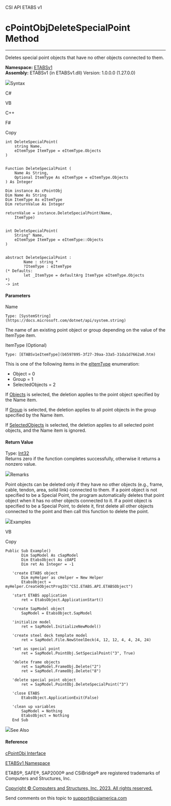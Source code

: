﻿

CSI API ETABS v1

# cPointObjDeleteSpecialPoint Method  
  
---  
  
Deletes special point objects that have no other objects connected to them.

**Namespace:** [ETABSv1](2780f1b8-2033-5289-2298-1cdb2a7508d9.htm)  
**Assembly:** ETABSv1 (in ETABSv1.dll) Version: 1.0.0.0 (1.27.0.0)

![](../icons/SectionExpanded.png)Syntax

C#

VB

C++

F#

Copy

    
    
    int DeleteSpecialPoint(
    	string Name,
    	eItemType ItemType = eItemType.Objects
    )
    
    
    Function DeleteSpecialPoint ( 
    	Name As String,
    	Optional ItemType As eItemType = eItemType.Objects
    ) As Integer
    
    Dim instance As cPointObj
    Dim Name As String
    Dim ItemType As eItemType
    Dim returnValue As Integer
    
    returnValue = instance.DeleteSpecialPoint(Name, 
    	ItemType)
    
    
    int DeleteSpecialPoint(
    	String^ Name, 
    	eItemType ItemType = eItemType::Objects
    )
    
    
    abstract DeleteSpecialPoint : 
            Name : string * 
            ?ItemType : eItemType 
    (* Defaults:
            let _ItemType = defaultArg ItemType eItemType.Objects
    *)
    -> int 
    

#### Parameters

Name

    Type: [SystemString](https://docs.microsoft.com/dotnet/api/system.string)  
The name of an existing point object or group depending on the value of the
ItemType item.

ItemType (Optional)

    Type: [ETABSv1eItemType](b6597895-3f27-39aa-33a5-31da1d7662a0.htm)  
This is one of the following items in the
[eItemType](b6597895-3f27-39aa-33a5-31da1d7662a0.htm) enumeration:

  * Object = 0
  * Group = 1
  * SelectedObjects = 2

If [Objects](b6597895-3f27-39aa-33a5-31da1d7662a0.htm) is selected, the
deletion applies to the point object specified by the Name item.

If [Group](b6597895-3f27-39aa-33a5-31da1d7662a0.htm) is selected, the deletion
applies to all point objects in the group specified by the Name item.

If [SelectedObjects](b6597895-3f27-39aa-33a5-31da1d7662a0.htm) is selected,
the deletion applies to all selected point objects, and the Name item is
ignored.

#### Return Value

Type: [Int32](https://docs.microsoft.com/dotnet/api/system.int32)  
Returns zero if the function completes successfully, otherwise it returns a
nonzero value.

![](../icons/SectionExpanded.png)Remarks

Point objects can be deleted only if they have no other objects (e.g., frame,
cable, tendon, area, solid link) connected to them. If a point object is not
specified to be a Special Point, the program automatically deletes that point
object when it has no other objects connected to it. If a point object is
specified to be a Special Point, to delete it, first delete all other objects
connected to the point and then call this function to delete the point.

![](../icons/SectionExpanded.png)Examples

VB

Copy

    
    
    Public Sub Example()
           Dim SapModel As cSapModel
           Dim EtabsObject As cOAPI
           Dim ret As Integer = -1
    
       'create ETABS object
           Dim myHelper as cHelper = New Helper
           EtabsObject = myHelper.CreateObjectProgID("CSI.ETABS.API.ETABSObject")
    
       'start ETABS application
           ret = EtabsObject.ApplicationStart()
    
       'create SapModel object
           SapModel = EtabsObject.SapModel
    
       'initialize model
           ret = SapModel.InitializeNewModel()
    
       'create steel deck template model
           ret = SapModel.File.NewSteelDeck(4, 12, 12, 4, 4, 24, 24)
    
       'set as special point
           ret = SapModel.PointObj.SetSpecialPoint("3", True)
    
       'delete frame objects
           ret = SapModel.FrameObj.Delete("2")
           ret = SapModel.FrameObj.Delete("8")
    
       'delete special point object
           ret = SapModel.PointObj.DeleteSpecialPoint("3")
    
       'close ETABS
           EtabsObject.ApplicationExit(False)
    
       'clean up variables
           SapModel = Nothing
           EtabsObject = Nothing
       End Sub

![](../icons/SectionExpanded.png)See Also

#### Reference

[cPointObj Interface](07661691-ffa8-f77b-7580-1973c7be1978.htm)

[ETABSv1 Namespace](2780f1b8-2033-5289-2298-1cdb2a7508d9.htm)

ETABS®, SAFE®, SAP2000® and CSiBridge® are registered trademarks of Computers
and Structures, Inc.  

[Copyright © Computers and Structures, Inc. 2023. All rights
reserved.](http://www.csiamerica.com)

Send comments on this topic to
[support@csiamerica.com](mailto:support%40csiamerica.com?Subject=CSI%20API%20ETABS%20v1)

